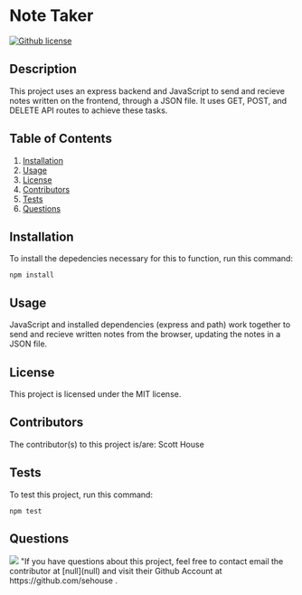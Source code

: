 # Note Taker

[![Github license](https://img.shields.io/static/v1?label=License&message=MIT&color=blue)](#license)

## Description
 This project uses an express backend and JavaScript to send and recieve notes written on the frontend, through a JSON file. It uses GET, POST, and DELETE API routes to achieve these tasks.

## Table of Contents
1. [Installation](#installation)
2. [Usage](#usage)
3. [License](#license)
4. [Contributors](#contributors)
5. [Tests](#tests)
6. [Questions](#questions)

## Installation
To install the depedencies necessary for this to function, run this command:

```npm install```

## Usage
 JavaScript and installed dependencies (express and path) work together to send and recieve written notes from the browser, updating the notes in a JSON file. 

## License
This project is licensed under the MIT license.

## Contributors
The contributor(s) to this project is/are:
Scott House

## Tests
To test this project, run this command:

```npm test```

## Questions
<img src="https://avatars3.githubusercontent.com/u/60306968?v=4">
"If you have questions about this project, feel free to contact email the contributor at [null](null) and visit their Github Account at https://github.com/sehouse .

